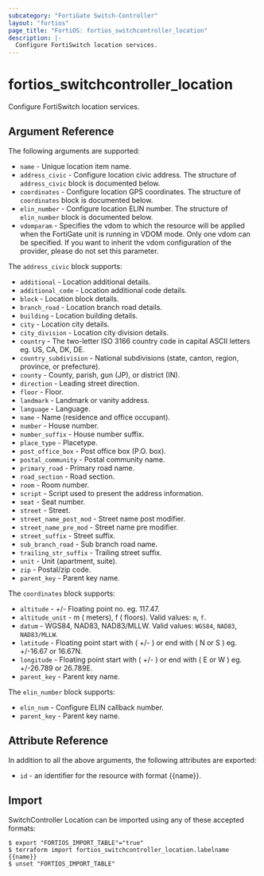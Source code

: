 ```yaml
---
subcategory: "FortiGate Switch-Controller"
layout: "fortios"
page_title: "FortiOS: fortios_switchcontroller_location"
description: |-
  Configure FortiSwitch location services.
---
```


# fortios_switchcontroller_location
Configure FortiSwitch location services.

## Argument Reference

The following arguments are supported:

* `name` - Unique location item name.
* `address_civic` - Configure location civic address. The structure of `address_civic` block is documented below.
* `coordinates` - Configure location GPS coordinates. The structure of `coordinates` block is documented below.
* `elin_number` - Configure location ELIN number. The structure of `elin_number` block is documented below.
* `vdomparam` - Specifies the vdom to which the resource will be applied when the FortiGate unit is running in VDOM mode. Only one vdom can be specified. If you want to inherit the vdom configuration of the provider, please do not set this parameter.

The `address_civic` block supports:

* `additional` - Location additional details.
* `additional_code` - Location additional code details.
* `block` - Location block details.
* `branch_road` - Location branch road details.
* `building` - Location building details.
* `city` - Location city details.
* `city_division` - Location city division details.
* `country` - The two-letter ISO 3166 country code in capital ASCII letters eg. US, CA, DK, DE.
* `country_subdivision` - National subdivisions (state, canton, region, province, or prefecture).
* `county` - County, parish, gun (JP), or district (IN).
* `direction` - Leading street direction.
* `floor` - Floor.
* `landmark` - Landmark or vanity address.
* `language` - Language.
* `name` - Name (residence and office occupant).
* `number` - House number.
* `number_suffix` - House number suffix.
* `place_type` - Placetype.
* `post_office_box` - Post office box (P.O. box).
* `postal_community` - Postal community name.
* `primary_road` - Primary road name.
* `road_section` - Road section.
* `room` - Room number.
* `script` - Script used to present the address information.
* `seat` - Seat number.
* `street` - Street.
* `street_name_post_mod` - Street name post modifier.
* `street_name_pre_mod` - Street name pre modifier.
* `street_suffix` - Street suffix.
* `sub_branch_road` - Sub branch road name.
* `trailing_str_suffix` - Trailing street suffix.
* `unit` - Unit (apartment, suite).
* `zip` - Postal/zip code.
* `parent_key` - Parent key name.

The `coordinates` block supports:

* `altitude` - +/- Floating point no. eg. 117.47.
* `altitude_unit` - m ( meters), f ( floors). Valid values: `m`, `f`.
* `datum` - WGS84, NAD83, NAD83/MLLW. Valid values: `WGS84`, `NAD83`, `NAD83/MLLW`.
* `latitude` - Floating point start with ( +/- )  or end with ( N or S ) eg. +/-16.67 or 16.67N.
* `longitude` - Floating point start with ( +/- )  or end with ( E or W ) eg. +/-26.789 or 26.789E.
* `parent_key` - Parent key name.

The `elin_number` block supports:

* `elin_num` - Configure ELIN callback number.
* `parent_key` - Parent key name.


## Attribute Reference

In addition to all the above arguments, the following attributes are exported:
* `id` - an identifier for the resource with format {{name}}.

## Import

SwitchController Location can be imported using any of these accepted formats:
```
$ export "FORTIOS_IMPORT_TABLE"="true"
$ terraform import fortios_switchcontroller_location.labelname {{name}}
$ unset "FORTIOS_IMPORT_TABLE"
```
